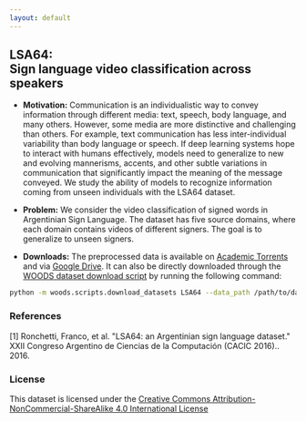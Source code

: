 ```yaml
---
layout: default
---
```


## LSA64: <br>Sign language video classification across speakers
- **Motivation:** Communication is an individualistic way to convey information through different media: text, speech, body language, and many others. However, some media are more distinctive and challenging than others. For example, text communication has less inter-individual variability than body language or speech. If deep learning systems hope to interact with humans effectively, models need to generalize to new and evolving mannerisms, accents, and other subtle variations in communication that significantly impact the meaning of the message conveyed. We study the ability of models to recognize information coming from unseen individuals with the LSA64 dataset.

- **Problem:** We consider the video classification of signed words in Argentinian Sign Language. The dataset has five source domains, where each domain contains videos of different signers. The goal is to generalize to unseen signers.

- **Downloads:** The preprocessed data is available on [Academic Torrents](https://academictorrents.com/details/704bf5981eb337cae7cb518c3abb9d7b6bdf3e49) and via [Google Drive](https://drive.google.com/uc?id=1YwwSg8Dt178ySp3ht_BLJwl5j5s_IU1m). It can also be directly downloaded through the [WOODS dataset download script](https://github.com/jc-audet/WOODS/blob/main/woods/scripts/download_datasets.py) by running the following command:
```sh
python -m woods.scripts.download_datasets LSA64 --data_path /path/to/data
```

### References

[1] Ronchetti, Franco, et al. "LSA64: an Argentinian sign language dataset." XXII Congreso Argentino de Ciencias de la Computación (CACIC 2016).. 2016.

### License
This dataset is licensed under the [Creative Commons Attribution-NonCommercial-ShareAlike 4.0 International License](https://creativecommons.org/licenses/by-nc-sa/4.0)
